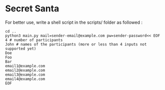 # Secret Santa

For better use, write a shell script in the scripts/ folder as followed :

```
cd ..
python3 main.py mail=sender-email@example.com pw=sender-password<< EOF
4 # number of participants
John # names of the participants (more or less than 4 inputs not supported yet)
Doe
Foo
Bar
email1@example.com
email2@example.com
email3@example.com
email4@example.com
EOF
```